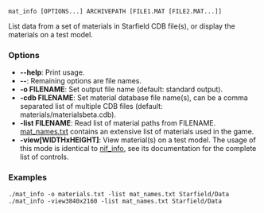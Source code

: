     mat_info [OPTIONS...] ARCHIVEPATH [FILE1.MAT [FILE2.MAT...]]

List data from a set of materials in Starfield CDB file(s), or display the materials on a test model.

### Options

* **--help**: Print usage.
* **--**: Remaining options are file names.
* **-o FILENAME**: Set output file name (default: standard output).
* **-cdb FILENAME**: Set material database file name(s), can be a comma separated list of multiple CDB files (default: materials/materialsbeta.cdb).
* **-list FILENAME**: Read list of material paths from FILENAME. [mat\_names.txt](https://github.com/fo76utils/ce2utils/blob/main/mat_names.txt) contains an extensive list of materials used in the game.
* **-view[WIDTHxHEIGHT]**: View material(s) on a test model. The usage of this mode is identical to [nif\_info](nif_info.md), see its documentation for the complete list of controls.

### Examples

    ./mat_info -o materials.txt -list mat_names.txt Starfield/Data
    ./mat_info -view3840x2160 -list mat_names.txt Starfield/Data


